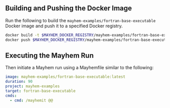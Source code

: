 ## Building and Pushing the Docker Image

Run the following to build the `mayhem-examples/fortran-base-executable` Docker image and push it to a specified Docker registry.

```sh
docker build -t $MAYHEM_DOCKER_REGISTRY/mayhem-examples/fortran-base-executable .
docker push $MAYHEM_DOCKER_REGISTRY/mayhem-examples/fortran-base-executable
```

## Executing the Mayhem Run

Then initiate a Mayhem run using a Mayhemfile similar to the following:

```yaml
image: mayhem-examples/fortran-base-executable:latest
duration: 90
project: mayhem-examples
target: fortran-base-executable
cmds:
  - cmd: /mayhemit @@
```

